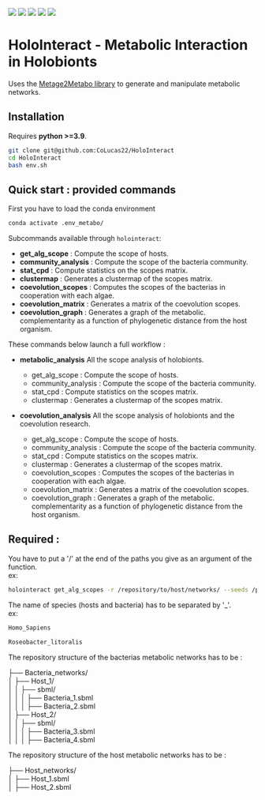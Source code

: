 [![](https://img.shields.io/badge/python-3.9-blue.svg)]()
[![](https://img.shields.io/badge/python-3.10-blue.svg)]()
[![](https://img.shields.io/badge/python-3.11-blue.svg)]()
[![](https://img.shields.io/badge/documentation-unfinished-orange.svg)]()
[![](https://img.shields.io/badge/wiki-nonexistent-red.svg)]()

# **HoloInteract** - Metabolic Interaction in Holobionts

Uses the [Metage2Metabo library]() to generate and manipulate metabolic networks.

## Installation

Requires **python >=3.9**.

```bash
git clone git@github.com:CoLucas22/HoloInteract
cd HoloInteract
bash env.sh
```

## Quick start : provided commands

First you have to load the conda environment

```bash
conda activate .env_metabo/
```

Subcommands available through `holointeract`:

- **get_alg_scope** : Compute the scope of hosts.
- **community_analysis** : Compute the scope of the bacteria community.
- **stat_cpd** : Compute statistics on the scopes matrix.
- **clustermap** : Generates a clustermap of the scopes matrix.
- **coevolution_scopes** : Computes the scopes of the bacterias in cooperation with each algae.
- **coevolution_matrix** : Generates a matrix of the coevolution scopes.
- **coevolution_graph** : Generates a graph of the metabolic. complementarity as a function of phylogenetic distance from the host organism.

These commands below launch a full workflow :

- **metabolic_analysis** All the scope analysis of holobionts.

  - get_alg_scope : Compute the scope of hosts.
  - community_analysis : Compute the scope of the bacteria community.
  - stat_cpd : Compute statistics on the scopes matrix.
  - clustermap : Generates a clustermap of the scopes matrix.

- **coevolution_analysis** All the scope analysis of holobionts and the coevolution research.
  - get_alg_scope : Compute the scope of hosts.
  - community_analysis : Compute the scope of the bacteria community.
  - stat_cpd : Compute statistics on the scopes matrix.
  - clustermap : Generates a clustermap of the scopes matrix.
  - coevolution_scopes : Computes the scopes of the bacterias in cooperation with each algae.
  - coevolution_matrix : Generates a matrix of the coevolution scopes.
  - coevolution_graph : Generates a graph of the metabolic. complementarity as a function of phylogenetic distance from the host organism.

## Required :

You have to put a '/' at the end of the paths you give as an argument of the function.  
ex:

```bash
holointeract get_alg_scopes -r /repository/to/host/networks/ --seeds /path/to/seeds.sbml -o /path/to/out/directory/
```

The name of species (hosts and bacteria) has to be separated by '\_'.  
ex:

```bash
Homo_Sapiens

Roseobacter_litoralis
```

The repository structure of the bacterias metabolic networks has to be :

├── Bacteria_networks/  
│ ├── Host_1/  
│ │ ├── sbml/  
│ │ │ ├── Bacteria_1.sbml  
│ │ │ ├── Bacteria_2.sbml  
│ ├── Host_2/  
│ │ ├── sbml/  
│ │ │ ├── Bacteria_3.sbml  
│ │ │ ├── Bacteria_4.sbml

The repository structure of the host metabolic networks has to be :

├── Host_networks/  
│ ├── Host_1.sbml  
│ ├── Host_2.sbml

<!-- ## Reconstruct metabolic networks :

Need a singularity image with Pathway Tools installed and use the Genouest Bioinformatics Cluster.

```bash
. /local/env/enveggnog-mapper-2.1.9.sh

python python_scripts/network_from_genomes.py /path/to/bact/genomes/ /path/to/gbk/files/ /path/to/bact/networks/ /path/to/singularity
``` -->
